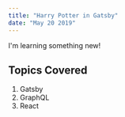 ```yaml
---
title: "Harry Potter in Gatsby"
date: "May 20 2019"
---
```


I'm learning something new!

## Topics Covered

1. Gatsby
2. GraphQL
3. React